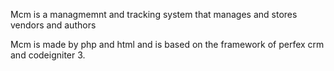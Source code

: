 Mcm is a managmemnt and tracking system that manages and stores vendors and authors

Mcm is made by php and html and is based on the framework of perfex crm and codeigniter 3.
